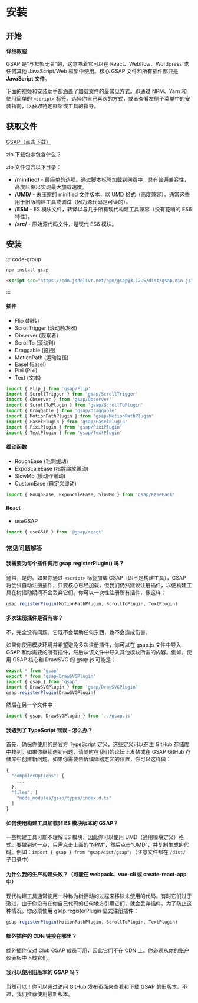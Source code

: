 # 安装

## 开始

**详细教程**

GSAP 是“与框架无关”的，这意味着它可以在 React、Webflow、Wordpress 或任何其他 JavaScript/Web 框架中使用。核心 GSAP 文件和所有插件都只是 **JavaScript 文件**。

下面的视频和安装助手都涵盖了加载文件的最常见方式。即通过 NPM、Yarn 和使用简单的 `<script>` 标签。选择你自己喜欢的方式，或者查看左侧子菜单中的安装指南，以获取特定框架或工具的指导。

## 获取文件

[GSAP（点击下载）](https://gsap.com/community/files/file/20-gsap-public-files/?do=download&csrfKey=363f7091946466d5947e6751b678f5cc)

zip 下载包中包含什么？

zip 文件包含以下目录：

- **/minified/** - 最简单的选项。通过脚本标签加载到网页中，具有普遍兼容性，高度压缩以实现最大加载速度。
- **/UMD/** - 未压缩的 minified 文件版本，以 UMD 格式（高度兼容）。通常这些用于旧版构建工具或调试（因为源代码是可读的）。
- **/ESM** - ES 模块文件，转译以与几乎所有现代构建工具兼容（没有花哨的 ES6 特性）。
- **/src/** - 原始源代码文件，是现代 ES6 模块。

## 安装

::: code-group

```bash [npm]
npm install gsap
```

```html [cdn]
<script src="https://cdn.jsdelivr.net/npm/gsap@3.12.5/dist/gsap.min.js"></script>
```

:::

#### 插件

- Flip (翻转)
- ScrollTrigger (滚动触发器)
- Observer (观察者)
- ScrollTo (滚动到)
- Draggable (拖拽)
- MotionPath (运动路径)
- Easel (Easel)
- Pixi (Pixi)
- Text (文本)

```javascript
import { Flip } from 'gsap/Flip'
import { ScrollTrigger } from 'gsap/ScrollTrigger'
import { Observer } from 'gsap/Observer'
import { ScrollToPlugin } from 'gsap/ScrollToPlugin'
import { Draggable } from 'gsap/Draggable'
import { MotionPathPlugin } from 'gsap/MotionPathPlugin'
import { EaselPlugin } from 'gsap/EaselPlugin'
import { PixiPlugin } from 'gsap/PixiPlugin'
import { TextPlugin } from 'gsap/TextPlugin'
```

#### 缓动函数

- RoughEase (毛刺缓动)
- ExpoScaleEase (指数缩放缓动)
- SlowMo (慢动作缓动)
- CustomEase (自定义缓动)

```javascript
import { RoughEase, ExpoScaleEase, SlowMo } from 'gsap/EasePack'
```

#### React

- useGSAP

```javascript
import { useGSAP } from '@gsap/react'
```

### 常见问题解答

#### 我需要为每个插件调用 gsap.registerPlugin() 吗？

通常，是的。如果你通过 `<script>` 标签加载 GSAP（即不是构建工具），GSAP 将尝试自动注册插件，只要核心已经加载，但我们仍然建议注册插件，以便构建工具在树摇动期间不会丢弃它们。你可以一次性注册所有插件，像这样：

```javascript
gsap.registerPlugin(MotionPathPlugin, ScrollToPlugin, TextPlugin)
```

#### 多次注册插件是否有害？

不，完全没有问题。它既不会帮助任何东西，也不会造成伤害。

如果你使用模块环境并希望避免多次注册插件，你可以在 gsap.js 文件中导入 GSAP 和你需要的所有插件，然后从该文件中导入其他模块所需的内容。例如，使用 GSAP 核心和 DrawSVG 的 gsap.js 可能是：

```javascript
export * from 'gsap'
export * from 'gsap/DrawSVGPlugin'
import { gsap } from 'gsap'
import { DrawSVGPlugin } from 'gsap/DrawSVGPlugin'
gsap.registerPlugin(DrawSVGPlugin)
```

然后在另一个文件中：

```javascript
import { gsap, DrawSVGPlugin } from '../gsap.js'
```

#### 我遇到了 TypeScript 错误 - 怎么办？

首先，确保你使用的是官方 TypeScript 定义，这些定义可以在主 GitHub 存储库中找到。如果你继续遇到问题，请随时在我们的论坛上发帖或在 GSAP GitHub 存储库中创建新问题。如果你需要告诉编译器定义的位置，你可以这样做：

```javascript
{
  "compilerOptions": {
    ...
  },
  "files": [
    "node_modules/gsap/types/index.d.ts"
  ]
}
```

#### 如何使用构建工具加载非 ES 模块版本的 GSAP？

一些构建工具可能不理解 ES 模块，因此你可以使用 UMD（通用模块定义）格式。要做到这一点，只需点击上面的“NPM”，然后点击“UMD”，并复制生成的代码。例如：`import { gsap } from "gsap/dist/gsap";`（注意文件都在 `/dist/` 子目录中）

#### 为什么我的生产构建失败？（可能在 webpack、vue-cli 或 create-react-app 中）

现代构建工具通常使用一种称为树摇动的过程来移除未使用的代码。有时它们过于激进，由于你没有在你自己代码的任何地方引用它们，就会丢弃插件。为了防止这种情况，你必须使用 gsap.registerPlugin 显式注册插件：

```javascript
gsap.registerPlugin(MotionPathPlugin, ScrollToPlugin, TextPlugin)
```

#### 额外插件的 CDN 链接在哪里？

额外插件仅对 Club GSAP 成员可用，因此它们不在 CDN 上。你必须从你的账户仪表板中下载它们。

#### 我可以使用旧版本的 GSAP 吗？

当然可以！你可以通过访问 GitHub 发布页面来查看和下载 GSAP 的旧版本。不过，我们推荐使用最新版本。
